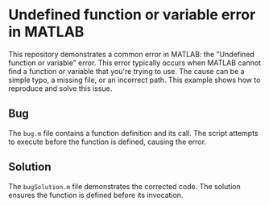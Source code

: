 # Undefined function or variable error in MATLAB

This repository demonstrates a common error in MATLAB: the "Undefined function or variable" error. This error typically occurs when MATLAB cannot find a function or variable that you're trying to use.  The cause can be a simple typo, a missing file, or an incorrect path.  This example shows how to reproduce and solve this issue.

## Bug
The `bug.m` file contains a function definition and its call. The script attempts to execute before the function is defined, causing the error.

## Solution
The `bugSolution.m` file demonstrates the corrected code.  The solution ensures the function is defined before its invocation.